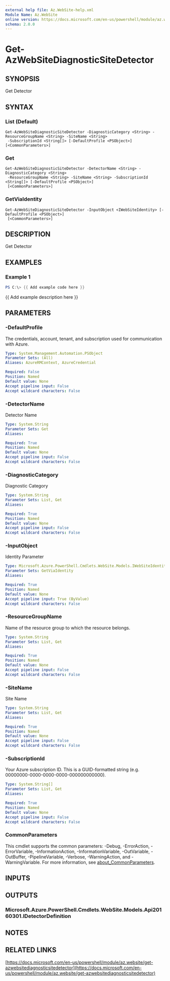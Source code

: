 ```yaml
---
external help file: Az.WebSite-help.xml
Module Name: Az.WebSite
online version: https://docs.microsoft.com/en-us/powershell/module/az.website/get-azwebsitediagnosticsitedetector
schema: 2.0.0
---
```


# Get-AzWebSiteDiagnosticSiteDetector

## SYNOPSIS
Get Detector

## SYNTAX

### List (Default)
```
Get-AzWebSiteDiagnosticSiteDetector -DiagnosticCategory <String> -ResourceGroupName <String> -SiteName <String>
 -SubscriptionId <String[]> [-DefaultProfile <PSObject>] [<CommonParameters>]
```

### Get
```
Get-AzWebSiteDiagnosticSiteDetector -DetectorName <String> -DiagnosticCategory <String>
 -ResourceGroupName <String> -SiteName <String> -SubscriptionId <String[]> [-DefaultProfile <PSObject>]
 [<CommonParameters>]
```

### GetViaIdentity
```
Get-AzWebSiteDiagnosticSiteDetector -InputObject <IWebSiteIdentity> [-DefaultProfile <PSObject>]
 [<CommonParameters>]
```

## DESCRIPTION
Get Detector

## EXAMPLES

### Example 1
```powershell
PS C:\> {{ Add example code here }}
```

{{ Add example description here }}

## PARAMETERS

### -DefaultProfile
The credentials, account, tenant, and subscription used for communication with Azure.

```yaml
Type: System.Management.Automation.PSObject
Parameter Sets: (All)
Aliases: AzureRMContext, AzureCredential

Required: False
Position: Named
Default value: None
Accept pipeline input: False
Accept wildcard characters: False
```

### -DetectorName
Detector Name

```yaml
Type: System.String
Parameter Sets: Get
Aliases:

Required: True
Position: Named
Default value: None
Accept pipeline input: False
Accept wildcard characters: False
```

### -DiagnosticCategory
Diagnostic Category

```yaml
Type: System.String
Parameter Sets: List, Get
Aliases:

Required: True
Position: Named
Default value: None
Accept pipeline input: False
Accept wildcard characters: False
```

### -InputObject
Identity Parameter

```yaml
Type: Microsoft.Azure.PowerShell.Cmdlets.WebSite.Models.IWebSiteIdentity
Parameter Sets: GetViaIdentity
Aliases:

Required: True
Position: Named
Default value: None
Accept pipeline input: True (ByValue)
Accept wildcard characters: False
```

### -ResourceGroupName
Name of the resource group to which the resource belongs.

```yaml
Type: System.String
Parameter Sets: List, Get
Aliases:

Required: True
Position: Named
Default value: None
Accept pipeline input: False
Accept wildcard characters: False
```

### -SiteName
Site Name

```yaml
Type: System.String
Parameter Sets: List, Get
Aliases:

Required: True
Position: Named
Default value: None
Accept pipeline input: False
Accept wildcard characters: False
```

### -SubscriptionId
Your Azure subscription ID.
This is a GUID-formatted string (e.g.
00000000-0000-0000-0000-000000000000).

```yaml
Type: System.String[]
Parameter Sets: List, Get
Aliases:

Required: True
Position: Named
Default value: None
Accept pipeline input: False
Accept wildcard characters: False
```

### CommonParameters
This cmdlet supports the common parameters: -Debug, -ErrorAction, -ErrorVariable, -InformationAction, -InformationVariable, -OutVariable, -OutBuffer, -PipelineVariable, -Verbose, -WarningAction, and -WarningVariable. For more information, see [about_CommonParameters](http://go.microsoft.com/fwlink/?LinkID=113216).

## INPUTS

## OUTPUTS

### Microsoft.Azure.PowerShell.Cmdlets.WebSite.Models.Api20160301.IDetectorDefinition
## NOTES

## RELATED LINKS

[https://docs.microsoft.com/en-us/powershell/module/az.website/get-azwebsitediagnosticsitedetector](https://docs.microsoft.com/en-us/powershell/module/az.website/get-azwebsitediagnosticsitedetector)

